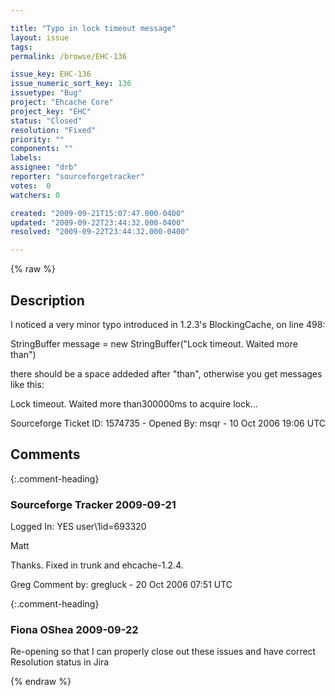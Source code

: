 ```yaml
---

title: "Typo in lock timeout message"
layout: issue
tags: 
permalink: /browse/EHC-136

issue_key: EHC-136
issue_numeric_sort_key: 136
issuetype: "Bug"
project: "Ehcache Core"
project_key: "EHC"
status: "Closed"
resolution: "Fixed"
priority: ""
components: ""
labels: 
assignee: "drb"
reporter: "sourceforgetracker"
votes:  0
watchers: 0

created: "2009-09-21T15:07:47.000-0400"
updated: "2009-09-22T23:44:32.000-0400"
resolved: "2009-09-22T23:44:32.000-0400"

---
```




{% raw %}



## Description

<div markdown="1" class="description">

I noticed a very minor typo introduced in 1.2.3's BlockingCache, on line 
498:

StringBuffer message = new StringBuffer("Lock timeout. Waited more 
than")

there should be a space addeded after "than", otherwise you get 
messages like this:

Lock timeout. Waited more than300000ms to acquire lock...

Sourceforge Ticket ID: 1574735 - Opened By: msqr - 10 Oct 2006 19:06 UTC

</div>

## Comments


{:.comment-heading}
### **Sourceforge Tracker** <span class="date">2009-09-21</span>

<div markdown="1" class="comment">

Logged In: YES 
user\1id=693320

Matt

Thanks. Fixed in trunk and ehcache-1.2.4.

Greg
Comment by: gregluck - 20 Oct 2006 07:51 UTC

</div>


{:.comment-heading}
### **Fiona OShea** <span class="date">2009-09-22</span>

<div markdown="1" class="comment">

Re-opening so that I can properly close out these issues and have correct Resolution status in Jira

</div>



{% endraw %}
